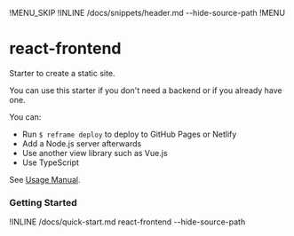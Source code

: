 !MENU_SKIP
!INLINE /docs/snippets/header.md --hide-source-path
!MENU

# react-frontend

Starter to create a static site.

You can use this starter if you don't need a backend or if you already have one.

You can:
 - Run `$ reframe deploy` to deploy to GitHub Pages or Netlify
 - Add a Node.js server afterwards
 - Use another view library such as Vue.js
 - Use TypeScript

See [Usage Manual](/docs/usage-manual.md#readme).

### Getting Started

!INLINE /docs/quick-start.md react-frontend --hide-source-path

<br/>
<br/>
